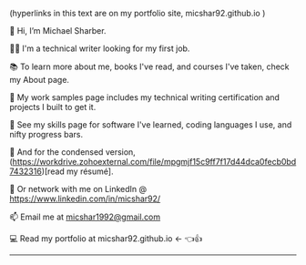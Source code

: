 (hyperlinks in this text are on my portfolio site, micshar92.github.io  )

🚩 Hi, I’m Michael Sharber.

🕵️‍♂️ I'm a technical writer looking for my first job.

📚 To learn more about me, books I've read, and courses I've taken, check my About page.

🧶 My work samples page includes my technical writing certification and projects I built to get it.

🌱 See my skills page for software I've learned, coding languages I use, and nifty progress bars.

📄 And for the condensed version, (https://workdrive.zohoexternal.com/file/mpgmjf15c9ff7f17d44dca0fecb0bd7432316)[read my résumé].

🔌 Or network with me on LinkedIn @ https://www.linkedin.com/in/micshar92/

📫 Email me at micshar1992@gmail.com

💻 Read my portfolio at micshar92.github.io   <- 👈👍

---
